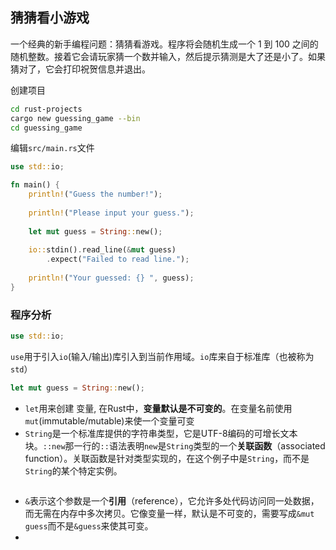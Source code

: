 ## 猜猜看小游戏

一个经典的新手编程问题：猜猜看游戏。程序将会随机生成一个 1 到 100 之间的随机整数。接着它会请玩家猜一个数并输入，然后提示猜测是大了还是小了。如果猜对了，它会打印祝贺信息并退出。

创建项目
```bash
cd rust-projects
cargo new guessing_game --bin
cd guessing_game
```

编辑`src/main.rs`文件
```rust
use std::io;

fn main() {
    println!("Guess the number!");
    
    println!("Please input your guess.");
    
    let mut guess = String::new();
    
    io::stdin().read_line(&mut guess)
        .expect("Failed to read line.");
        
    println!("Your guessed: {} ", guess);
}
```
### 程序分析
```rust
use std::io;
```
`use`用于引入`io`(输入/输出)库引入到当前作用域。`io`库来自于标准库（也被称为`std`）

```rust
let mut guess = String::new();
```
* `let`用来创建 变量, 在Rust中，**变量默认是不可变的**。在变量名前使用`mut`(immutable/mutable)来使一个变量可变
* `String`是一个标准库提供的字符串类型，它是UTF-8编码的可增长文本块。`::new`那一行的`::`语法表明`new`是`String`类型的一个**关联函数**（associated function）。关联函数是针对类型实现的，在这个例子中是`String`，而不是`String`的某个特定实例。

```rust

```

* `&`表示这个参数是一个**引用**（reference），它允许多处代码访问同一处数据，而无需在内存中多次拷贝。它像变量一样，默认是不可变的，需要写成`&mut guess`而不是`&guess`来使其可变。
* 